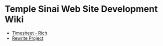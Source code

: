 # Temple Sinai Web Site Development Wiki

- [Timesheet - Rich](timesheet-rt.csv)
- [Rewrite Project](rewrite.md)